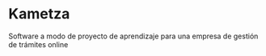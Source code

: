 # Kametza
Software a modo de proyecto de aprendizaje para una empresa de gestión de trámites online
